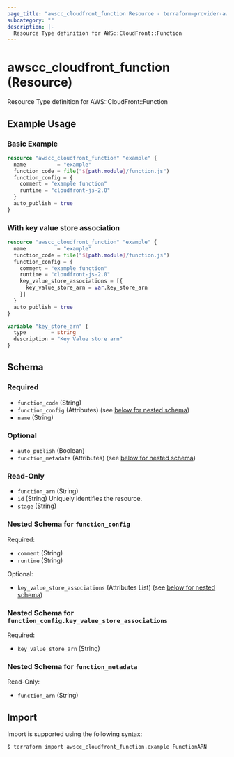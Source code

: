 ```yaml
---
page_title: "awscc_cloudfront_function Resource - terraform-provider-awscc"
subcategory: ""
description: |-
  Resource Type definition for AWS::CloudFront::Function
---
```


# awscc_cloudfront_function (Resource)

Resource Type definition for AWS::CloudFront::Function

## Example Usage

### Basic Example

```terraform
resource "awscc_cloudfront_function" "example" {
  name          = "example"
  function_code = file("${path.module}/function.js")
  function_config = {
    comment = "example function"
    runtime = "cloudfront-js-2.0"
  }
  auto_publish = true
}
```

### With key value store association

```terraform
resource "awscc_cloudfront_function" "example" {
  name          = "example"
  function_code = file("${path.module}/function.js")
  function_config = {
    comment = "example function"
    runtime = "cloudfront-js-2.0"
    key_value_store_associations = [{
      key_value_store_arn = var.key_store_arn
    }]
  }
  auto_publish = true
}

variable "key_store_arn" {
  type        = string
  description = "Key Value store arn"
}
```

<!-- schema generated by tfplugindocs -->
## Schema

### Required

- `function_code` (String)
- `function_config` (Attributes) (see [below for nested schema](#nestedatt--function_config))
- `name` (String)

### Optional

- `auto_publish` (Boolean)
- `function_metadata` (Attributes) (see [below for nested schema](#nestedatt--function_metadata))

### Read-Only

- `function_arn` (String)
- `id` (String) Uniquely identifies the resource.
- `stage` (String)

<a id="nestedatt--function_config"></a>
### Nested Schema for `function_config`

Required:

- `comment` (String)
- `runtime` (String)

Optional:

- `key_value_store_associations` (Attributes List) (see [below for nested schema](#nestedatt--function_config--key_value_store_associations))

<a id="nestedatt--function_config--key_value_store_associations"></a>
### Nested Schema for `function_config.key_value_store_associations`

Required:

- `key_value_store_arn` (String)



<a id="nestedatt--function_metadata"></a>
### Nested Schema for `function_metadata`

Read-Only:

- `function_arn` (String)

## Import

Import is supported using the following syntax:

```shell
$ terraform import awscc_cloudfront_function.example FunctionARN
```